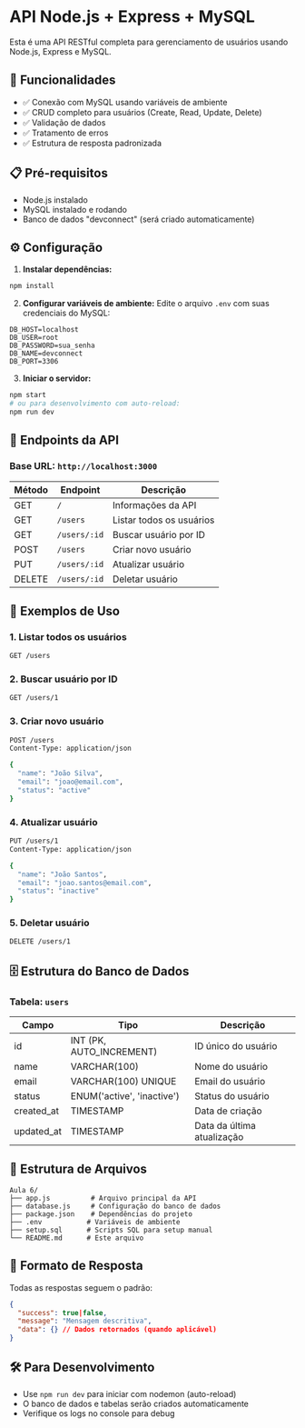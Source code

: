 # API Node.js + Express + MySQL

Esta é uma API RESTful completa para gerenciamento de usuários usando Node.js, Express e MySQL.

## 🚀 Funcionalidades

- ✅ Conexão com MySQL usando variáveis de ambiente
- ✅ CRUD completo para usuários (Create, Read, Update, Delete)
- ✅ Validação de dados
- ✅ Tratamento de erros
- ✅ Estrutura de resposta padronizada

## 📋 Pré-requisitos

- Node.js instalado
- MySQL instalado e rodando
- Banco de dados "devconnect" (será criado automaticamente)

## ⚙️ Configuração

1. **Instalar dependências:**
```bash
npm install
```

2. **Configurar variáveis de ambiente:**
Edite o arquivo `.env` com suas credenciais do MySQL:
```env
DB_HOST=localhost
DB_USER=root
DB_PASSWORD=sua_senha
DB_NAME=devconnect
DB_PORT=3306
```

3. **Iniciar o servidor:**
```bash
npm start
# ou para desenvolvimento com auto-reload:
npm run dev
```

## 📡 Endpoints da API

### Base URL: `http://localhost:3000`

| Método | Endpoint | Descrição |
|--------|----------|-----------|
| GET | `/` | Informações da API |
| GET | `/users` | Listar todos os usuários |
| GET | `/users/:id` | Buscar usuário por ID |
| POST | `/users` | Criar novo usuário |
| PUT | `/users/:id` | Atualizar usuário |
| DELETE | `/users/:id` | Deletar usuário |

## 📝 Exemplos de Uso

### 1. Listar todos os usuários
```bash
GET /users
```

### 2. Buscar usuário por ID
```bash
GET /users/1
```

### 3. Criar novo usuário
```bash
POST /users
Content-Type: application/json

{
  "name": "João Silva",
  "email": "joao@email.com",
  "status": "active"
}
```

### 4. Atualizar usuário
```bash
PUT /users/1
Content-Type: application/json

{
  "name": "João Santos",
  "email": "joao.santos@email.com",
  "status": "inactive"
}
```

### 5. Deletar usuário
```bash
DELETE /users/1
```

## 🗄️ Estrutura do Banco de Dados

### Tabela: `users`

| Campo | Tipo | Descrição |
|-------|------|-----------|
| id | INT (PK, AUTO_INCREMENT) | ID único do usuário |
| name | VARCHAR(100) | Nome do usuário |
| email | VARCHAR(100) UNIQUE | Email do usuário |
| status | ENUM('active', 'inactive') | Status do usuário |
| created_at | TIMESTAMP | Data de criação |
| updated_at | TIMESTAMP | Data da última atualização |

## 🔧 Estrutura de Arquivos

```
Aula 6/
├── app.js          # Arquivo principal da API
├── database.js     # Configuração do banco de dados
├── package.json    # Dependências do projeto
├── .env           # Variáveis de ambiente
├── setup.sql      # Scripts SQL para setup manual
└── README.md      # Este arquivo
```

## 📄 Formato de Resposta

Todas as respostas seguem o padrão:

```json
{
  "success": true|false,
  "message": "Mensagem descritiva",
  "data": {} // Dados retornados (quando aplicável)
}
```

## 🛠️ Para Desenvolvimento

- Use `npm run dev` para iniciar com nodemon (auto-reload)
- O banco de dados e tabelas serão criados automaticamente
- Verifique os logs no console para debug
